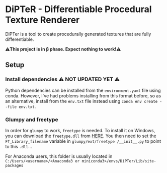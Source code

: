 # DiPTeR - Differentiable Procedural Texture Renderer

DiPTer is a tool to create procedurally generated textures that are fully differentiable.
 
 :warning:**This project is in β phase. Expect nothing to work!**:warning:
 
 
## Setup

### Install dependencies :warning: NOT UPDATED YET :warning:

Python dependencies can be installed from the `environment.yaml` file using conda. However, I've had problems installing from this format before, so as an alternative, install
 from the `env.txt` file instead using `conda env create --file env.txt`.
  
### Glumpy and freetype
In order for `glumpy` to work, `freetype` is needed. To install it on Windows, you can download the `freetype.dll` from 
[HERE](https://github.com/ubawurinna/freetype-windows-binaries/blob/master/win64/freetype.dll). You then need to set the `FT_Library_filename` variable in `glumpy/ext/freetype
/__init__.py` to point to this `.dll`...

For Anaconda users, this folder is usually located in `C:/Users/<username>/<Anaconda3 or miniconda3>/envs/DiPTer/Lib/site-packages`
